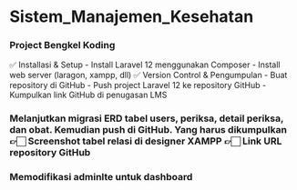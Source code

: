 # Sistem_Manajemen_Kesehatan
### Project Bengkel Koding
✅ Installasi & Setup - Install Laravel 12 menggunakan Composer - Install web server (laragon, xampp, dll) 
✅ Version Control & Pengumpulan - Buat repository di GitHub - Push project Laravel 12 ke repository GitHub - Kumpulkan link GitHub di penugasan LMS

### Melanjutkan migrasi ERD tabel users, periksa, detail periksa, dan obat. Kemudian push di GitHub. Yang harus dikumpulkan 👉🏻 Screenshot tabel relasi di designer XAMPP 👉🏻 Link URL repository GitHub

### Memodifikasi adminlte untuk dashboard 
